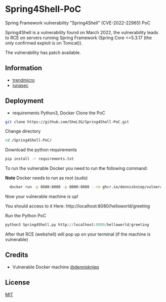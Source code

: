 # Spring4Shell-PoC
Spring Framework vulnerability "Spring4Shell" (CVE-2022-22965) PoC

Spring4Shell is a vulnerability found on March 2022, the vulnerability leads to RCE on
servers running Spring Framework (Spring Core <=5.3.17 (the only confirmed exploit is on Tomcat)).

The vulnerability has patch available. 

## Information

 - [trendmicro](https://www.trendmicro.com/en_us/research/22/d/cve-2022-22965-analyzing-the-exploitation-of-spring4shell-vulner.html)
 - [lunasec](https://www.lunasec.io/docs/blog/spring-rce-vulnerabilities/)

## Deployment

- requirements Python3, Docker
Clone the PoC

```bash
git clone https://github.com/SheL3G/Spring4Shell-PoC.git
```

Change directory

```bash
cd /Spring4Shell-PoC/
```

Download the python requirements

```bash
pip install -r requirements.txt
```

To run the vulnerable Docker you need to run the following command:

**Note** Docker needs to run as root (sudo)

```bash
  docker run -p 8080:8080 -p 8000:8000 --rm ghcr.io/denniskniep/vulnerable-app-spring4shell:latest
```

Now your vulnerable machine is up!

You should access to it Here: http://localhost:8080/helloworld/greeting

Run the Python PoC

```python
python3 Spring4Shell.py http://localhost:8080/helloworld/greeting
```

After that RCE (webshell) will pop up on your terminal (if the machine is vulnerable)

## Credits

- Vulnerable Docker machine [@denniskniep](https://github.com/denniskniep/Spring4Shell-vulnerable-app)

## License

[MIT](https://choosealicense.com/licenses/mit/)